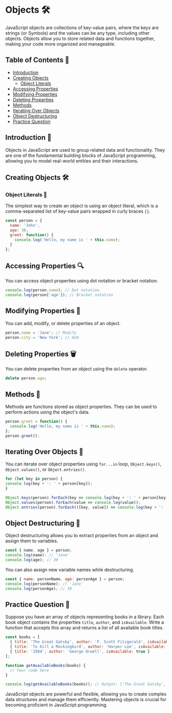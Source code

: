 # Objects 🛠️

JavaScript objects are collections of key-value pairs, where the keys are strings (or Symbols) and the values can be any type, including other objects. Objects allow you to store related data and functions together, making your code more organized and manageable.

## Table of Contents 📑
- [Introduction](#introduction-📖)
- [Creating Objects](#creating-objects-🛠️)
  - [Object Literals](#object-literals-📝)
- [Accessing Properties](#accessing-properties-🔍)
- [Modifying Properties](#modifying-properties-🔧)
- [Deleting Properties](#deleting-properties-🗑️)
- [Methods](#methods-🔄)
- [Iterating Over Objects](#iterating-over-objects-🔄)
- [Object Destructuring](#Object-Destructuring-🔄)
- [Practice Question](#practice-question-📝)

## Introduction 📖

Objects in JavaScript are used to group related data and functionality. They are one of the fundamental building blocks of JavaScript programming, allowing you to model real-world entities and their interactions.

## Creating Objects 🛠️

### Object Literals 📝

The simplest way to create an object is using an object literal, which is a comma-separated list of key-value pairs wrapped in curly braces `{}`.

``` javascript
const person = {
  name: 'John',
  age: 30,
  greet: function() {
    console.log('Hello, my name is ' + this.name);
  }
};
```

## Accessing Properties 🔍

You can access object properties using dot notation or bracket notation.

``` javascript
console.log(person.name); // Dot notation 
console.log(person['age']); // Bracket notation
```
## Modifying Properties 🔧

You can add, modify, or delete properties of an object.

``` javascript
person.name = 'Jane'; // Modify 
person.city = 'New York'; // Add
```
## Deleting Properties 🗑️

You can delete properties from an object using the `delete` operator.

``` javascript
delete person.age;
```

## Methods 🔄

Methods are functions stored as object properties. They can be used to perform actions using the object's data.

``` javascript
person.greet = function() {
  console.log('Hello, my name is ' + this.name);
};
person.greet();

```

## Iterating Over Objects 🔄

You can iterate over object properties using `for...in` loop, `Object.keys()`, `Object.values()`, or `Object.entries()`.

``` javascript
for (let key in person) { 
console.log(key + ': ' + person[key]); 
}

Object.keys(person).forEach(key => console.log(key + ': ' + person[key])); 
Object.values(person).forEach(value => console.log(value)); 
Object.entries(person).forEach(([key, value]) => console.log(key + ': ' + value));
```

## Object Destructuring 🔎

Object destructuring allows you to extract properties from an object and assign them to variables.

```javascript
const { name, age } = person;
console.log(name); // 'Jane'
console.log(age); // 30
```

You can also assign new variable names while destructuring.

```javascript
const { name: personName, age: personAge } = person;
console.log(personName); // 'Jane'
console.log(personAge); // 30
```
## Practice Question 📝

Suppose you have an array of objects representing books in a library. Each book object contains the properties `title`, `author`, and `isAvailable`. Write a function that accepts this array and returns a list of all available book titles.

``` javascript
const books = [
  { title: 'The Great Gatsby', author: 'F. Scott Fitzgerald', isAvailable: true },
  { title: 'To Kill a Mockingbird', author: 'Harper Lee', isAvailable: false },
  { title: '1984', author: 'George Orwell', isAvailable: true }
];

function getAvailableBooks(books) {
  // Your code here
}

console.log(getAvailableBooks(books)); // Output: ['The Great Gatsby', '1984']
```
JavaScript objects are powerful and flexible, allowing you to create complex data structures and manage them efficiently. Mastering objects is crucial for becoming proficient in JavaScript programming.
